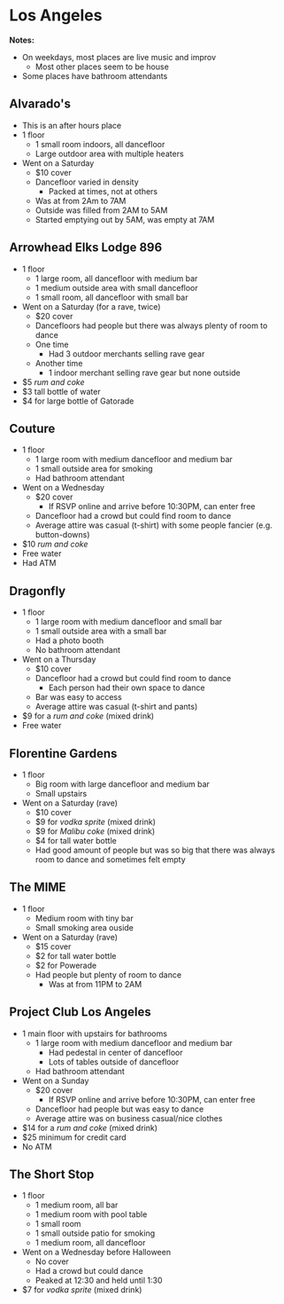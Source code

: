 # Los Angeles
**Notes:**

- On weekdays, most places are live music and improv
  - Most other places seem to be house
- Some places have bathroom attendants

## Alvarado's
- This is an after hours place
- 1 floor
  - 1 small room indoors, all dancefloor
  - Large outdoor area with multiple heaters
- Went on a Saturday
  - $10 cover
  - Dancefloor varied in density
    - Packed at times, not at others
  - Was at from 2Am to 7AM
  - Outside was filled from 2AM to 5AM
  - Started emptying out by 5AM, was empty at 7AM

## Arrowhead Elks Lodge 896
- 1 floor
  - 1 large room, all dancefloor with medium bar
  - 1 medium outside area with small dancefloor
  - 1 small room, all dancefloor with small bar
- Went on a Saturday (for a rave, twice)
  - $20 cover
  - Dancefloors had people but there was always plenty of room to dance
  - One time
    - Had 3 outdoor merchants selling rave gear
  - Another time
    - 1 indoor merchant selling rave gear but none outside
- $5 *rum and coke*
- $3 tall bottle of water
- $4 for large bottle of Gatorade

## Couture
- 1 floor
  - 1 large room with medium dancefloor and medium bar
  - 1 small outside area for smoking
  - Had bathroom attendant
- Went on a Wednesday
  - $20 cover
    - If RSVP online and arrive before 10:30PM, can enter free
  - Dancefloor had a crowd but could find room to dance
  - Average attire was casual (t-shirt) with some people fancier (e.g. button-downs)
- $10 *rum and coke*
- Free water
- Had ATM

## Dragonfly
- 1 floor
  - 1 large room with medium dancefloor and small bar
  - 1 small outside area with a small bar
  - Had a photo booth
  - No bathroom attendant
- Went on a Thursday
  - $10 cover
  - Dancefloor had a crowd but could find room to dance
    - Each person had their own space to dance
  - Bar was easy to access
  - Average attire was casual (t-shirt and pants)
- $9 for a *rum and coke* (mixed drink)
- Free water

## Florentine Gardens
- 1 floor
  - Big room with large dancefloor and medium bar
  - Small upstairs
- Went on a Saturday (rave)
  - $10 cover
  - $9 for *vodka sprite* (mixed drink)
  - $9 for *Malibu coke* (mixed drink)
  - $4 for tall water bottle
  - Had good amount of people but was so big that there was always room to dance and sometimes felt empty

## The MIME
- 1 floor
  - Medium room with tiny bar
  - Small smoking area ouside
- Went on a Saturday (rave)
  - $15 cover
  - $2 for tall water bottle
  - $2 for Powerade
  - Had people but plenty of room to dance
    - Was at from 11PM to 2AM

## Project Club Los Angeles
- 1 main floor with upstairs for bathrooms
  - 1 large room with medium dancefloor and medium bar
    - Had pedestal in center of dancefloor
    - Lots of tables outside of dancefloor
  - Had bathroom attendant
- Went on a Sunday
  - $20 cover
    - If RSVP online and arrive before 10:30PM, can enter free
  - Dancefloor had people but was easy to dance
  - Average attire was on business casual/nice clothes
- $14 for a *rum and coke* (mixed drink)
- $25 minimum for credit card
- No ATM

## The Short Stop
- 1 floor
  - 1 medium room, all bar
  - 1 medium room with pool table
  - 1 small room
  - 1 small outside patio for smoking
  - 1 medium room, all dancefloor
- Went on a Wednesday before Halloween
  - No cover
  - Had a crowd but could dance
  - Peaked at 12:30 and held until 1:30
- $7 for *vodka sprite* (mixed drink)
